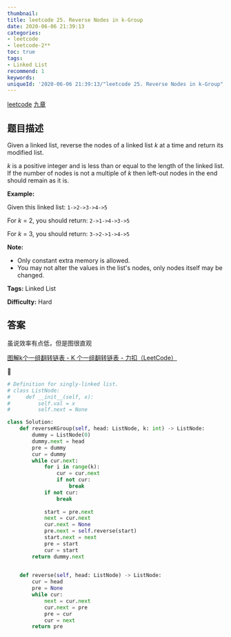 ```yaml
---
thumbnail:
title: leetcode 25. Reverse Nodes in k-Group
date: 2020-06-06 21:39:13
categories:
- leetcode
- leetcode-2**
toc: true
tags:
- Linked List
recommend: 1
keywords:
uniqueId: '2020-06-06 21:39:13/"leetcode 25. Reverse Nodes in k-Group".html'
---
```


<a href="https://leetcode.com/problems/reverse-nodes-in-k-group/">leetcode</a>
<a href="https://www.jiuzhang.com/solution/reverse-nodes-in-k-group/">九章</a>
## 题目描述
Given a linked list, reverse the nodes of a linked list _k_ at a time and
return its modified list.

_k_ is a positive integer and is less than or equal to the length of the
linked list. If the number of nodes is not a multiple of _k_ then left-out
nodes in the end should remain as it is.

**Example:**

Given this linked list: `1->2->3->4->5`

For _k_ = 2, you should return: `2->1->4->3->5`

For _k_ = 3, you should return: `3->2->1->4->5`

**Note:**

  * Only constant extra memory is allowed.
  * You may not alter the values in the list's nodes, only nodes itself may be changed.


**Tags:** Linked List

**Difficulty:** Hard

## 答案

虽说效率有点低，但是图很直观

[图解k个一组翻转链表 - K 个一组翻转链表 - 力扣（LeetCode）](https://leetcode-cn.com/problems/reverse-nodes-in-k-group/solution/tu-jie-kge-yi-zu-fan-zhuan-lian-biao-by-user7208t/)

<!--more-->
```python
# Definition for singly-linked list.
# class ListNode:
#     def __init__(self, x):
#         self.val = x
#         self.next = None

class Solution:
    def reverseKGroup(self, head: ListNode, k: int) -> ListNode:
        dummy = ListNode(0)
        dummy.next = head
        pre = dummy
        cur = dummy
        while cur.next:
            for i in range(k):
                cur = cur.next
                if not cur:
                    break
            if not cur:
                break
            
            start = pre.next
            next = cur.next
            cur.next = None
            pre.next = self.reverse(start)
            start.next = next
            pre = start
            cur = start
        return dummy.next

    
    def reverse(self, head: ListNode) -> ListNode:
        cur = head
        pre = None
        while cur:
            next = cur.next
            cur.next = pre
            pre = cur
            cur = next
        return pre
```
